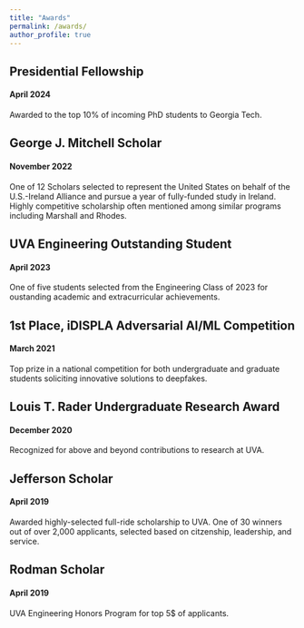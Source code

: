 ```yaml
---
title: "Awards"
permalink: /awards/
author_profile: true
---
```

## Presidential Fellowship
#### April 2024
Awarded to the top 10% of incoming PhD students to Georgia Tech.

## George J. Mitchell Scholar
#### November 2022
One of 12 Scholars selected to represent the United States on behalf of the U.S.-Ireland Alliance and pursue a year of fully-funded study in Ireland. Highly competitive scholarship often mentioned among similar programs including Marshall and Rhodes.  

## UVA Engineering Outstanding Student
#### April 2023
One of five students selected from the Engineering Class of 2023 for oustanding academic and extracurricular achievements. 

## 1st Place, iDISPLA Adversarial AI/ML Competition
#### March 2021
Top prize in a national competition for both undergraduate and graduate students soliciting innovative solutions to deepfakes. 

## Louis T. Rader Undergraduate Research Award
#### December 2020
Recognized for above and beyond contributions to research at UVA. 

## Jefferson Scholar
#### April 2019
Awarded highly-selected full-ride scholarship to UVA. One of 30 winners out of over 2,000 applicants, selected based on citzenship, leadership, and service. 

## Rodman Scholar
#### April 2019
UVA Engineering Honors Program for top 5$ of applicants. 
